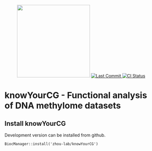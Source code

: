 <p align="center">
<img src="https://github.com/user-attachments/assets/ee2328b9-5516-4b28-9fce-9e456534b3b1" width="240">
<a href="https://github.com/zhou-lab/knowYourCG/commits/devel">
<img src="https://img.shields.io/github/last-commit/zhou-lab/knowYourCG.svg?style=flat-square" alt="Last Commit">
</a>
<a href="https://github.com/zhou-lab/knowYourCG/actions/workflows/build-on-windows.yaml">
<img src="https://github.com/zhou-lab/knowYourCG/actions/workflows/build-on-windows.yaml/badge.svg" alt="CI Status">
</a>
</p>

<!-- Release: [![Bioconductor Build Status (release)](https://bioconductor.org/shields/build/release/bioc/knowYourCG.svg)](https://bioconductor.org/checkResults/release/bioc-LATEST/knowYourCG) -->
<!-- Devel: [![Bioconductor Build Status (devel)](https://bioconductor.org/shields/build/devel/bioc/knowYourCG.svg)](https://bioconductor.org/checkResults/devel/bioc-LATEST/knowYourCG) -->


# knowYourCG - Functional analysis of DNA methylome datasets

## Install knowYourCG

Development version can be installed from github.
```{r, eval=FALSE}
BiocManager::install('zhou-lab/knowYourCG')
```




